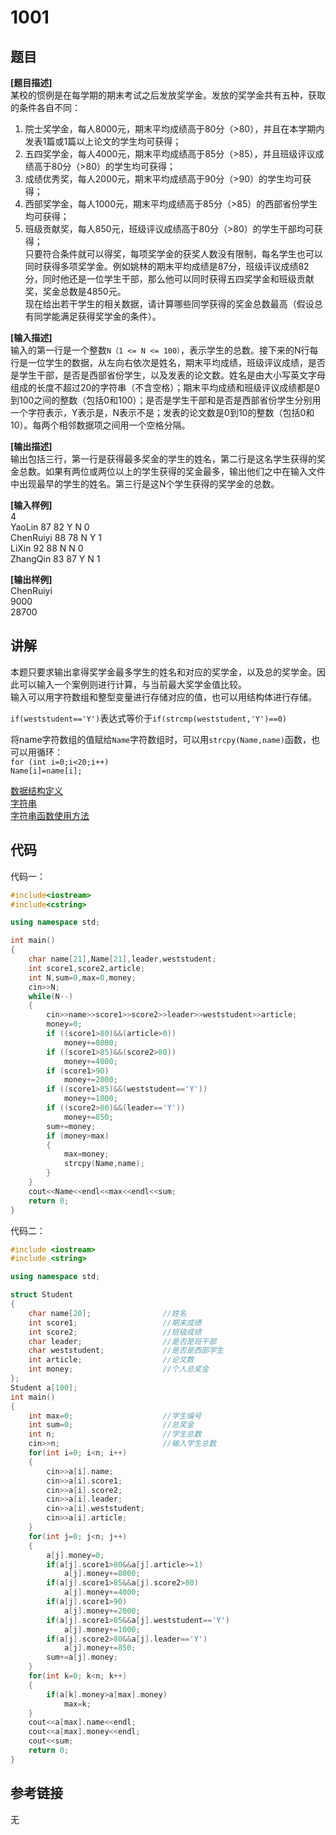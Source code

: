 # 1001
## 题目  
**[题目描述]**  
某校的惯例是在每学期的期末考试之后发放奖学金。发放的奖学金共有五种，获取的条件各自不同：  
1) 院士奖学金，每人8000元，期末平均成绩高于80分（>80），并且在本学期内发表1篇或1篇以上论文的学生均可获得；  
2) 五四奖学金，每人4000元，期末平均成绩高于85分（>85），并且班级评议成绩高于80分（>80）的学生均可获得；  
3) 成绩优秀奖，每人2000元，期末平均成绩高于90分（>90）的学生均可获得；  
4) 西部奖学金，每人1000元，期末平均成绩高于85分（>85）的西部省份学生均可获得；  
5) 班级贡献奖，每人850元，班级评议成绩高于80分（>80）的学生干部均可获得；  
只要符合条件就可以得奖，每项奖学金的获奖人数没有限制，每名学生也可以同时获得多项奖学金。例如姚林的期末平均成绩是87分，班级评议成绩82分，同时他还是一位学生干部，那么他可以同时获得五四奖学金和班级贡献奖，奖金总数是4850元。  
现在给出若干学生的相关数据，请计算哪些同学获得的奖金总数最高（假设总有同学能满足获得奖学金的条件）。  

**[输入描述]**   
输入的第一行是一个整数`N（1 <= N <= 100）`，表示学生的总数。接下来的N行每行是一位学生的数据，从左向右依次是姓名，期末平均成绩，班级评议成绩，是否是学生干部，是否是西部省份学生，以及发表的论文数。姓名是由大小写英文字母组成的长度不超过20的字符串（不含空格）；期末平均成绩和班级评议成绩都是0到100之间的整数（包括0和100）；是否是学生干部和是否是西部省份学生分别用一个字符表示，Y表示是，N表示不是；发表的论文数是0到10的整数（包括0和10）。每两个相邻数据项之间用一个空格分隔。   

**[输出描述]**  
输出包括三行，第一行是获得最多奖金的学生的姓名，第二行是这名学生获得的奖金总数。如果有两位或两位以上的学生获得的奖金最多，输出他们之中在输入文件中出现最早的学生的姓名。第三行是这N个学生获得的奖学金的总数。  

**[输入样例]**  
4  
YaoLin 87 82 Y N 0  
ChenRuiyi 88 78 N Y 1  
LiXin 92 88 N N 0  
ZhangQin 83 87 Y N 1  

**[输出样例]**  
ChenRuiyi  
9000  
28700  

## 讲解    
本题只要求输出拿得奖学金最多学生的姓名和对应的奖学金，以及总的奖学金。因此可以输入一个案例则进行计算，与当前最大奖学金值比较。  
输入可以用字符数组和整型变量进行存储对应的值，也可以用结构体进行存储。  

`if(weststudent=='Y')`表达式等价于`if(strcmp(weststudent,'Y')==0)`  

将name字符数组的值赋给`Name`字符数组时，可以用`strcpy(Name,name)`函数，也可以用循环：  
`for (int i=0;i<20;i++)`  
    `Name[i]=name[i];`  
    
[数据结构定义](a)   
[字符串](a)   
[字符串函数使用方法](a)  

## 代码   
代码一：
```cpp
#include<iostream>  
#include<cstring>  

using namespace std;  

int main()  
{  
	char name[21],Name[21],leader,weststudent;  
	int score1,score2,article;  
	int N,sum=0,max=0,money;  
	cin>>N; 
	while(N--)  
	{  
		cin>>name>>score1>>score2>>leader>>weststudent>>article;  
		money=0;  
		if ((score1>80)&&(article>0))  
            money+=8000;  
        if ((score1>85)&&(score2>80))  
            money+=4000;  
        if (score1>90)  
            money+=2000;  
        if ((score1>85)&&(weststudent=='Y'))  
            money+=1000;  
        if ((score2>80)&&(leader=='Y'))  
            money+=850;  
        sum+=money;  
        if (money>max)  
        {  
            max=money;  
            strcpy(Name,name);
        }  
	}
	cout<<Name<<endl<<max<<endl<<sum;  
	return 0;  
}  
```

代码二：  
```cpp
#include <iostream>  
#include <string>  

using namespace std;  

struct Student  
{  
    char name[20];                //姓名  
    int score1;                   //期末成绩  
    int score2;                   //班级成绩  
    char leader;                  //是否是班干部  
    char weststudent;             //是否是西部学生  
    int article;                  //论文数  
    int money;                    //个人总奖金  
};  
Student a[100];  
int main()  
{  
    int max=0;                    //学生编号  
    int sum=0;                    //总奖金  
    int n;                        //学生总数  
    cin>>n;                       //输入学生总数  
    for(int i=0; i<n; i++)  
    {  
        cin>>a[i].name;  
        cin>>a[i].score1;  
        cin>>a[i].score2;  
        cin>>a[i].leader;  
        cin>>a[i].weststudent;  
        cin>>a[i].article;  
    }  
    for(int j=0; j<n; j++)  
    {  
        a[j].money=0;  
        if(a[j].score1>80&&a[j].article>=1)  
            a[j].money+=8000;  
        if(a[j].score1>85&&a[j].score2>80)  
            a[j].money+=4000;  
        if(a[j].score1>90)  
            a[j].money+=2000;  
        if(a[j].score1>85&&a[j].weststudent=='Y')  
            a[j].money+=1000;  
        if(a[j].score2>80&&a[j].leader=='Y')  
            a[j].money+=850;  
        sum+=a[j].money;  
    }  
    for(int k=0; k<n; k++)  
    {  
        if(a[k].money>a[max].money)  
            max=k;  
    }  
    cout<<a[max].name<<endl;  
    cout<<a[max].money<<endl;  
    cout<<sum;  
    return 0;  
}  

```

## 参考链接
无  
